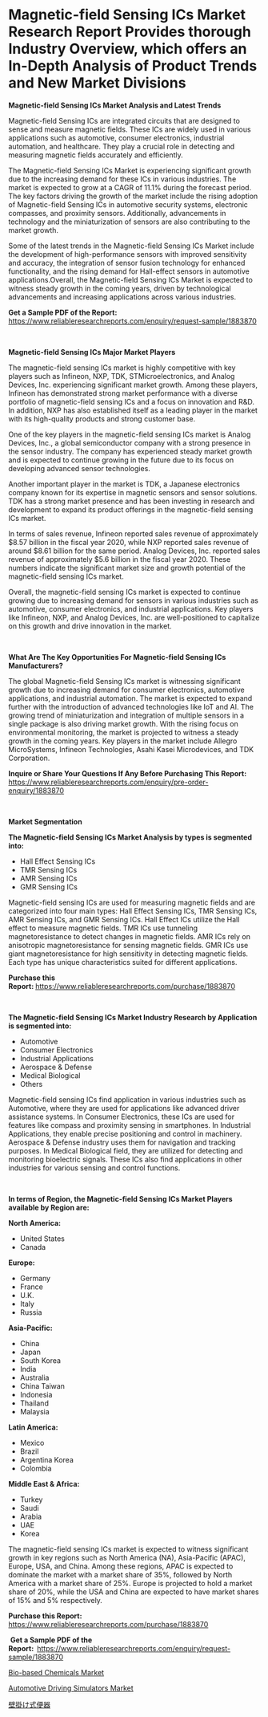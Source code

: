 <p><h1>Magnetic-field Sensing ICs Market Research Report Provides thorough Industry Overview, which offers an In-Depth Analysis of Product Trends and New Market Divisions</h1></p><p><strong>Magnetic-field Sensing ICs Market Analysis and Latest Trends</strong></p>
<p><p>Magnetic-field Sensing ICs are integrated circuits that are designed to sense and measure magnetic fields. These ICs are widely used in various applications such as automotive, consumer electronics, industrial automation, and healthcare. They play a crucial role in detecting and measuring magnetic fields accurately and efficiently.</p><p>The Magnetic-field Sensing ICs Market is experiencing significant growth due to the increasing demand for these ICs in various industries. The market is expected to grow at a CAGR of 11.1% during the forecast period. The key factors driving the growth of the market include the rising adoption of Magnetic-field Sensing ICs in automotive security systems, electronic compasses, and proximity sensors. Additionally, advancements in technology and the miniaturization of sensors are also contributing to the market growth.</p><p>Some of the latest trends in the Magnetic-field Sensing ICs Market include the development of high-performance sensors with improved sensitivity and accuracy, the integration of sensor fusion technology for enhanced functionality, and the rising demand for Hall-effect sensors in automotive applications.Overall, the Magnetic-field Sensing ICs Market is expected to witness steady growth in the coming years, driven by technological advancements and increasing applications across various industries.</p></p>
<p><strong>Get a Sample PDF of the Report:&nbsp;</strong> <a href="https://www.reliableresearchreports.com/enquiry/request-sample/1883870">https://www.reliableresearchreports.com/enquiry/request-sample/1883870</a></p>
<p>&nbsp;</p>
<p><strong>Magnetic-field Sensing ICs Major Market Players</strong></p>
<p><p>The magnetic-field sensing ICs market is highly competitive with key players such as Infineon, NXP, TDK, STMicroelectronics, and Analog Devices, Inc. experiencing significant market growth. Among these players, Infineon has demonstrated strong market performance with a diverse portfolio of magnetic-field sensing ICs and a focus on innovation and R&D. In addition, NXP has also established itself as a leading player in the market with its high-quality products and strong customer base.</p><p>One of the key players in the magnetic-field sensing ICs market is Analog Devices, Inc., a global semiconductor company with a strong presence in the sensor industry. The company has experienced steady market growth and is expected to continue growing in the future due to its focus on developing advanced sensor technologies.</p><p>Another important player in the market is TDK, a Japanese electronics company known for its expertise in magnetic sensors and sensor solutions. TDK has a strong market presence and has been investing in research and development to expand its product offerings in the magnetic-field sensing ICs market.</p><p>In terms of sales revenue, Infineon reported sales revenue of approximately $8.57 billion in the fiscal year 2020, while NXP reported sales revenue of around $8.61 billion for the same period. Analog Devices, Inc. reported sales revenue of approximately $5.6 billion in the fiscal year 2020. These numbers indicate the significant market size and growth potential of the magnetic-field sensing ICs market.</p><p>Overall, the magnetic-field sensing ICs market is expected to continue growing due to increasing demand for sensors in various industries such as automotive, consumer electronics, and industrial applications. Key players like Infineon, NXP, and Analog Devices, Inc. are well-positioned to capitalize on this growth and drive innovation in the market.</p></p>
<p>&nbsp;</p>
<p><strong>What Are The Key Opportunities For Magnetic-field Sensing ICs Manufacturers?</strong></p>
<p><p>The global Magnetic-field Sensing ICs market is witnessing significant growth due to increasing demand for consumer electronics, automotive applications, and industrial automation. The market is expected to expand further with the introduction of advanced technologies like IoT and AI. The growing trend of miniaturization and integration of multiple sensors in a single package is also driving market growth. With the rising focus on environmental monitoring, the market is projected to witness a steady growth in the coming years. Key players in the market include Allegro MicroSystems, Infineon Technologies, Asahi Kasei Microdevices, and TDK Corporation.</p></p>
<p><strong>Inquire or Share Your Questions If Any Before Purchasing This Report:</strong> <a href="https://www.reliableresearchreports.com/enquiry/pre-order-enquiry/1883870">https://www.reliableresearchreports.com/enquiry/pre-order-enquiry/1883870</a></p>
<p>&nbsp;</p>
<p><strong>Market Segmentation</strong></p>
<p><strong>The Magnetic-field Sensing ICs Market Analysis by types is segmented into:</strong></p>
<p><ul><li>Hall Effect Sensing ICs</li><li>TMR Sensing ICs</li><li>AMR Sensing ICs</li><li>GMR Sensing ICs</li></ul></p>
<p><p>Magnetic-field sensing ICs are used for measuring magnetic fields and are categorized into four main types: Hall Effect Sensing ICs, TMR Sensing ICs, AMR Sensing ICs, and GMR Sensing ICs. Hall Effect ICs utilize the Hall effect to measure magnetic fields. TMR ICs use tunneling magnetoresistance to detect changes in magnetic fields. AMR ICs rely on anisotropic magnetoresistance for sensing magnetic fields. GMR ICs use giant magnetoresistance for high sensitivity in detecting magnetic fields. Each type has unique characteristics suited for different applications.</p></p>
<p><strong>Purchase this Report:&nbsp;</strong><a href="https://www.reliableresearchreports.com/purchase/1883870">https://www.reliableresearchreports.com/purchase/1883870</a></p>
<p>&nbsp;</p>
<p><strong>The Magnetic-field Sensing ICs Market Industry Research by Application is segmented into:</strong></p>
<p><ul><li>Automotive</li><li>Consumer Electronics</li><li>Industrial Applications</li><li>Aerospace & Defense</li><li>Medical Biological</li><li>Others</li></ul></p>
<p><p>Magnetic-field sensing ICs find application in various industries such as Automotive, where they are used for applications like advanced driver assistance systems. In Consumer Electronics, these ICs are used for features like compass and proximity sensing in smartphones. In Industrial Applications, they enable precise positioning and control in machinery. Aerospace & Defense industry uses them for navigation and tracking purposes. In Medical Biological field, they are utilized for detecting and monitoring bioelectric signals. These ICs also find applications in other industries for various sensing and control functions.</p></p>
<p>&nbsp;</p>
<p><strong>In terms of Region, the Magnetic-field Sensing ICs Market Players available by Region are:</strong></p>
<p>
    <p> <strong> North America: </strong>
        <ul>
            <li>United States</li>
            <li>Canada</li>
        </ul>
        </p> 
    <p> <strong> Europe: </strong>
        <ul>
            <li>Germany</li>
            <li>France</li>
            <li>U.K.</li>
            <li>Italy</li>
            <li>Russia</li>
        </ul>
        </p> 
    <p> <strong> Asia-Pacific: </strong>
        <ul>
            <li>China</li>
            <li>Japan</li>
            <li>South Korea</li>
            <li>India</li>
            <li>Australia</li>
            <li>China Taiwan</li>
            <li>Indonesia</li>
            <li>Thailand</li>
            <li>Malaysia</li>
        </ul>
        </p> 
    <p> <strong> Latin America: </strong>
        <ul>
            <li>Mexico</li>
            <li>Brazil</li>
            <li>Argentina Korea</li>
            <li>Colombia</li>
        </ul>
        </p> 
    <p> <strong> Middle East & Africa: </strong>
        <ul>
            <li>Turkey</li>
            <li>Saudi</li>
            <li>Arabia</li>
            <li>UAE</li>
            <li>Korea</li>
        </ul>
    </p>
    </p>
<p><p>The magnetic-field sensing ICs market is expected to witness significant growth in key regions such as North America (NA), Asia-Pacific (APAC), Europe, USA, and China. Among these regions, APAC is expected to dominate the market with a market share of 35%, followed by North America with a market share of 25%. Europe is projected to hold a market share of 20%, while the USA and China are expected to have market shares of 15% and 5% respectively.</p></p>
<p><strong>Purchase this Report: </strong><a href="https://www.reliableresearchreports.com/purchase/1883870">https://www.reliableresearchreports.com/purchase/1883870</a></p>
<p>&nbsp;<strong>Get a Sample PDF of the Report:&nbsp;&nbsp;</strong><a href="https://www.reliableresearchreports.com/enquiry/request-sample/1883870">https://www.reliableresearchreports.com/enquiry/request-sample/1883870</a></p>
<p><strong></strong></p>
<p><p><a href="https://www.linkedin.com/pulse/decoding-bio-based-chemicals-market-deep-dive-latest-trends-as8ee?trackingId=Lw0hOiGnaWkb3mqejqQMPQ%3D%3D">Bio-based Chemicals Market</a></p><p><a href="https://www.linkedin.com/pulse/automotive-driving-simulators-market-furnish-information-zpnre?trackingId=19pI8XQPFdTirBg3DuXxJg%3D%3D">Automotive Driving Simulators Market</a></p><p><a href="https://github.com/zekaoe592392/Market-Research-Report-List-1/blob/main/945098813898.md">壁掛け式便器</a></p></p>